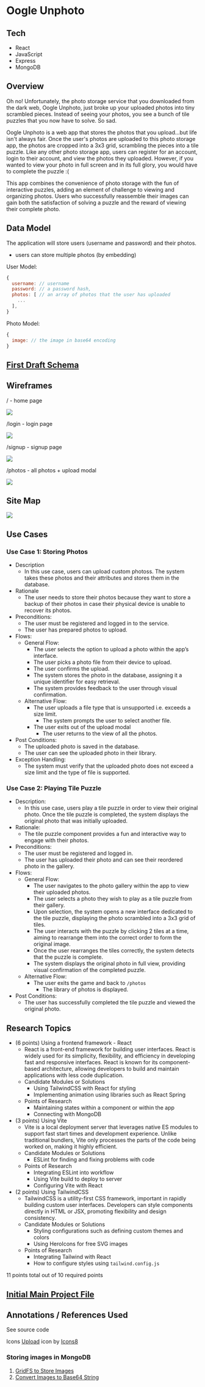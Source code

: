 # Oogle Unphoto

## Tech
- React
- JavaScript
- Express
- MongoDB

## Overview

Oh no! Unfortunately, the photo storage service that you downloaded from the dark web, Oogle Unphoto, just broke up your uploaded photos into tiny scrambled pieces. Instead of seeing your photos, you see a bunch of tile puzzles that you now have to solve. So sad.

Oogle Unphoto is a web app that stores the photos that you upload...but life isn't always fair. Once the user's photos are uploaded to this photo storage app, the photos are cropped into a 3x3 grid, scrambling the pieces into a tile puzzle. Like any other photo storage app, users can register for an account, login to their account, and view the photos they uploaded. However, if you wanted to view your photo in full screen and in its full glory, you would have to complete the puzzle :(

This app combines the convenience of photo storage with the fun of interactive puzzles, adding an element of challenge to viewing and organizing photos. Users who successfully reassemble their images can gain both the satisfaction of solving a puzzle and the reward of viewing their complete photo.

## Data Model

The application will store users (username and password) and their photos.

- users can store multiple photos (by embedding)

User Model:

```javascript
{
  username: // username
  password: // a password hash,
  photos: [ // an array of photos that the user has uploaded
    ...
  ],
}
```

Photo Model:
```javascript
{
  image: // the image in base64 encoding
}
```

## [First Draft Schema](db.js) 

## Wireframes

/ - home page

![](documentation/home.jpg)

/login - login page

![](documentation/login.jpg)

/signup - signup page

![](documentation/signup.jpg)

/photos - all photos + upload modal

![](documentation/photos.jpg)

## Site Map

![](documentation/sitemap.jpg)

## Use Cases

### Use Case 1: Storing Photos
- Description
  - In this use case, users can upload custom photoss. The system takes these photos and their attributes and stores them in the database.
- Rationale
  - The user needs to store their photos because they want to store a backup of their photos in case their physical device is unable to recover its photos.
- Preconditions: 
  - The user must be registered and logged in to the service.
  - The user has prepared photos to upload.
- Flows:
  - General Flow:
    - The user selects the option to upload a photo within the app’s interface.
    - The user picks a photo file from their device to upload.
    - The user confirms the upload.
    - The system stores the photo in the database, assigning it a unique identifier for easy retrieval.
    - The system provides feedback to the user through visual confirmation.
  - Alternative Flow:
    - The user uploads a file type that is unsupported i.e. exceeds a size limit.
      - The system prompts the user to select another file.
    - The user exits out of the upload modal
      - The user returns to the view of all the photos.
- Post Conditions:
  - The uploaded photo is saved in the database.
  - The user can see the uploaded photo in their library.
- Exception Handling:
  - The system must verify that the uploaded photo does not exceed a size limit and the type of file is supported.

### Use Case 2: Playing Tile Puzzle
- Description:
  - In this use case, users play a tile puzzle in order to view their original photo. Once the tile puzzle is completed, the system displays the original photo that was initially uploaded. 
- Rationale:
  - The tile puzzle component provides a fun and interactive way to engage with their photos.
- Preconditions:
  - The user must be registered and logged in.
  - The user has uploaded their photo and can see their reordered photo in the gallery.
- Flows:
  - General Flow:
    - The user navigates to the photo gallery within the app to view their uploaded photos.
    - The user selects a photo they wish to play as a tile puzzle from their gallery.
    - Upon selection, the system opens a new interface dedicated to the tile puzzle, displaying the photo scrambled into a 3x3 grid of tiles.
    - The user interacts with the puzzle by clicking 2 tiles at a time, aiming to rearrange them into the correct order to form the original image.
    - Once the user rearranges the tiles correctly, the system detects that the puzzle is complete.
    - The system displays the original photo in full view, providing visual confirmation of the completed puzzle.
  - Alternative Flow:
    - The user exits the game and back to `/photos`
      - The library of photos is displayed.
- Post Conditions:
  - The user has successfully completed the tile puzzle and viewed the original photo.

## Research Topics

- (6 points) Using a frontend framework - React
  - React is a front-end framework for building user interfaces. React is widely used for its simplicity, flexibility, and efficiency in developing fast and responsive interfaces. React is known for its component-based architecture, allowing developers to build and maintain applications with less code duplication.
  - Candidate Modules or Solutions
    - Using TailwindCSS with React for styling
    - Implementing animation using libraries such as React Spring
  - Points of Research
    - Maintaining states within a component or within the app
    - Connecting with MongoDB
- (3 points) Using Vite
  - Vite is a local deployment server that leverages native ES modules to support fast start times and development experience. Unlike traditional bundlers, Vite only processes the parts of the code being worked on, making it highly efficient.
  - Candidate Modules or Solutions
    - ESLint for finding and fixing problems with code
  - Points of Research
    - Integrating ESLint into workflow 
    - Using Vite build to deploy to server
    - Configuring Vite with React
- (2 points) Using TailwindCSS
  - TailwindCSS is a utility-first CSS framework, important in rapidly building custom user interfaces. Developers can style components directly in HTML or JSX, promoting flexibility and design consistency.
  - Candidate Modules or Solutions
    - Styling configurations such as defining custom themes and colors
    - Using HeroIcons for free SVG images
  - Points of Research
    - Integrating Tailwind with React
    - How to configure styles using `tailwind.config.js`

11 points total out of 10 required points

## [Initial Main Project File](app.js) 

## Annotations / References Used
See source code

Icons
<a target="_blank" href="https://icons8.com/icon/14090/upload">Upload</a> icon by <a target="_blank" href="https://icons8.com">Icons8</a>

### Storing images in MongoDB
1. [GridFS to Store Images](https://www.mongodb.com/docs/drivers/node/current/fundamentals/gridfs)
2. [Convert Images to Base64 String](https://stackoverflow.com/questions/6150289/how-can-i-convert-an-image-into-base64-string-using-javascript)

